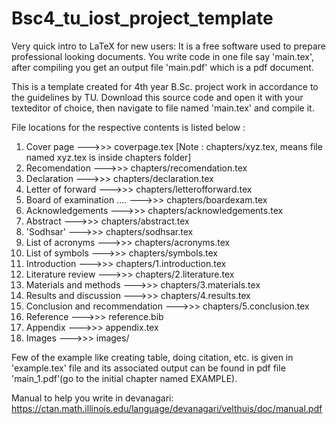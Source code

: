 # Bsc4_tu_iost_project_template
Very quick intro to LaTeX for new users:
It is a free software used to prepare professional looking documents. You write
code in one file say 'main.tex', after compiling you get an output file
'main.pdf' which is a pdf document.


This is a template created for 4th year B.Sc. project work in accordance to the
guidelines by TU. Download this source code and open it with your texteditor
of choice, then navigate to file named 'main.tex' and compile it.


File locations for the respective contents is listed below :

1. Cover page --->>> coverpage.tex
[Note : chapters/xyz.tex, means file named xyz.tex is inside chapters folder]
2. Recomendation --->>> chapters/recomendation.tex 
3. Declaration --->>> chapters/declaration.tex
4. Letter of forward --->>> chapters/letterofforward.tex
5. Board of examination .... --->>> chapters/boardexam.tex
6. Acknowledgements --->>> chapters/acknowledgements.tex
7. Abstract --->>> chapters/abstract.tex
8. 'Sodhsar' --->>> chapters/sodhsar.tex
9. List of acronyms --->>> chapters/acronyms.tex
10. List of symbols --->>> chapters/symbols.tex
11. Introduction --->>> chapters/1.introduction.tex 
12. Literature review --->>> chapters/2.literature.tex
13. Materials and methods --->>> chapters/3.materials.tex
14. Results and discussion --->>> chapters/4.results.tex
15. Conclusion and recommendation --->>> chapters/5.conclusion.tex
16. Reference --->>> reference.bib
17. Appendix --->>> appendix.tex
18. Images --->>> images/


Few of the example like creating table, doing citation, etc. is given in
'example.tex' file and its associated output can be found in pdf file
'main_1.pdf'(go to the initial chapter named EXAMPLE).


Manual to help you write in devanagari:
https://ctan.math.illinois.edu/language/devanagari/velthuis/doc/manual.pdf
